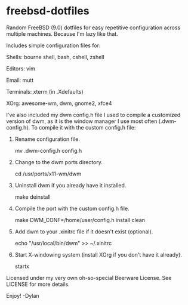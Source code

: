 freebsd-dotfiles
================

Random FreeBSD (9.0) dotfiles for easy repetitive configuration across multiple machines. Because I'm lazy like that.


Includes simple configuration files for:

Shells:    bourne shell, bash, cshell, zshell

Editors:   vim

Email:     mutt

Terminals: xterm (in .Xdefaults)

XOrg:      awesome-wm, dwm, gnome2, xfce4


I've also included my dwm config.h file I used to compile a customized version of dwm, as it is the window manager I use 
most often (.dwm-config.h). To compile it with the custom config.h file:

1. Rename configuration file.

    mv .dwm-config.h config.h
    
2. Change to the dwm ports directory.

    cd /usr/ports/x11-wm/dwm
    
3. Uninstall dwm if you already have it installed.

    make deinstall

4. Compile the port with the custom config.h file.

    make DWM_CONF=/home/user/config.h install clean
    
5. Add dwm to your .xinitrc file if it doesn't exist (optional).

    echo "/usr/local/bin/dwm" >> ~/.xinitrc
    
6. Start X-windowing system (install XOrg if you don't have it already).

    startx


Licensed under my very own oh-so-special Beerware License. See LICENSE for more details.

Enjoy!
-Dylan
